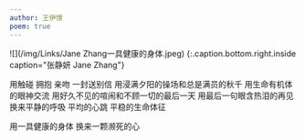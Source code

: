 ```yaml
---
author: 王伊憬
poem: true
---
```


![](/img/Links/Jane Zhang一具健康的身体.jpeg)
{:.caption.bottom.right.inside caption="张静妍 Jane Zhang"}

用触碰 拥抱 亲吻 一封送别信
用浸满夕阳的操场和总是满员的秋千
用生命有机体的眼神交流
用好久不见的喧闹和不顾一切的最后一天
用最后一句眼含热泪的再见
换来平静的呼吸 平均的心跳 平稳的生命体征

用一具健康的身体
换来一颗濒死的心
